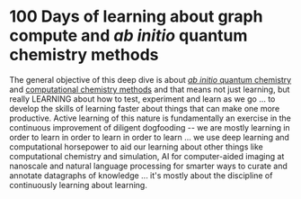 # 100 Days of learning about graph compute and *ab initio* quantum chemistry methods

The general objective of this deep dive is about [*ab initio* quantum chemistry](https://en.wikipedia.org/wiki/Ab_initio_quantum_chemistry_methods) and [computational chemistry methods](https://en.wikipedia.org/wiki/Computational_chemistry) and that means not just learning, but really LEARNING about how to test, experiment and learn as we go ... to develop the skills of learning faster about things that can make one more productive. Active learning of this nature is fundamentally an exercise in the continuous improvement of diligent dogfooding -- we are mostly learning in order to learn in order to learn in order to learn ...  we use deep learning and computational horsepower to aid our learning about other things like computational chemistry and simulation, AI for computer-aided imaging at nanoscale and natural language processing for smarter ways to curate and annotate datagraphs of knowledge ... it's mostly about the discipline of continuously learning about learning.
